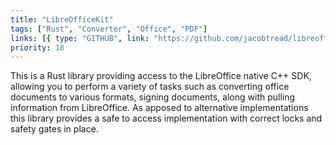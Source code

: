 ```yaml
---
title: "LibreOfficeKit"
tags: ["Rust", "Converter", "Office", "PDF"]
links: [{ type: "GITHUB", link: "https://github.com/jacobtread/libreofficekit" }]
priority: 18
---
```


This is a Rust library providing access to the LibreOffice native C++ SDK, allowing you
to perform a variety of tasks such as converting office documents to various formats, signing documents, along with pulling information from LibreOffice. As apposed to alternative implementations this library provides a safe to access implementation with
correct locks and safety gates in place.